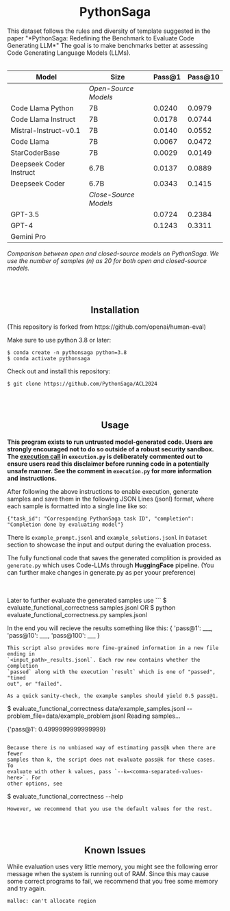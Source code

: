 <h1 style="text-align: center;">PythonSaga</h1>
This dataset follows the rules and diversity of template suggested in the paper "*PythonSaga: Redefining the Benchmark to Evaluate Code Generating LLM*" The goal is to make benchmarks better at assessing Code Generating Language Models (LLMs).
<br>
<br>

| Model                                  | Size | Pass@1 | Pass@10 |
|----------------------------------------|---------------|---------|-
|                            |*Open-Source Models*
| Code Llama Python       | 7B           | 0.0240        | 0.0979           
| Code Llama Instruct     | 7B           | 0.0178        | 0.0744           
| Mistral-Instruct-v0.1   | 7B           | 0.0140        | 0.0552           
| Code Llama              | 7B           | 0.0067        | 0.0472           
| StarCoderBase           | 7B           | 0.0029        | 0.0149           
| Deepseek Coder Instruct | 6.7B         | 0.0137        | 0.0889           
| Deepseek Coder          | 6.7B         | 0.0343        | 0.1415 
|                         |*Close-Source Models*          
| GPT-3.5                 |              | 0.0724        | 0.2384                 
| GPT-4                   |              | 0.1243        | 0.3311                 
| Gemini Pro              |              |               |                  

*Comparison between open and closed-source models on PythonSaga. We use the number of samples (n)
as 20 for both open and closed-source models.*

<br>
<br>
<h2 style="text-align: center;">Installation</h2>
(This repository is forked from https://github.com/openai/human-eval)

Make sure to use python 3.8 or later:
```
$ conda create -n pythonsaga python=3.8
$ conda activate pythonsaga
```

Check out and install this repository:
```
$ git clone https://github.com/PythonSaga/ACL2024
```

<br>
<br>
<h2 style="text-align: center;">Usage</h2>

**This program exists to run untrusted model-generated code. Users are strongly
encouraged not to do so outside of a robust security sandbox. The [execution
call](https://github.com/openai/human-eval/blob/master/human_eval/execution.py#L48-L58)
in `execution.py` is deliberately commented out to ensure users read this
disclaimer before running code in a potentially unsafe manner. See the comment in
`execution.py` for more information and instructions.**

After following the above instructions to enable execution, generate samples
and save them in the following JSON Lines (jsonl) format, where each sample is
formatted into a single line like so:
```
{"task_id": "Corresponding PythonSaga task ID", "completion": "Completion done by evaluating model"}
```
There is `example_prompt.jsonl` and `example_solutions.jsonl` in `Dataset` section to showcase the input and output during the evaluation process.



The fully functional code that saves the generated complition is provided as `generate.py` which uses Code-LLMs through **HuggingFace** pipeline. (You can further make changes in generate.py as per yoour preference)

<br>
<br>
Later to further evaluate the generated samples use
```
$ evaluate_functional_correctness samples.jsonl 
OR
$ python evaluate_functional_correctness.py samples.jsonl

In the end you will recieve the results something like this:
{ 'pass@1': ___, 'pass@10': ___, 'pass@100': ___ }
```
This script also provides more fine-grained information in a new file ending in
`<input_path>_results.jsonl`. Each row now contains whether the completion
`passed` along with the execution `result` which is one of "passed", "timed
out", or "failed".

As a quick sanity-check, the example samples should yield 0.5 pass@1.
```
$ evaluate_functional_correctness data/example_samples.jsonl --problem_file=data/example_problem.jsonl
Reading samples...

{'pass@1': 0.4999999999999999}
```

Because there is no unbiased way of estimating pass@k when there are fewer
samples than k, the script does not evaluate pass@k for these cases. To
evaluate with other k values, pass `--k=<comma-separated-values-here>`. For
other options, see
```
$ evaluate_functional_correctness --help
```
However, we recommend that you use the default values for the rest.
```
<br>
<br>
<h2 style="text-align: center;">Known Issues</h2>

While evaluation uses very little memory, you might see the following error
message when the system is running out of RAM. Since this may cause some
correct programs to fail, we recommend that you free some memory and try again.
```
malloc: can't allocate region
```


